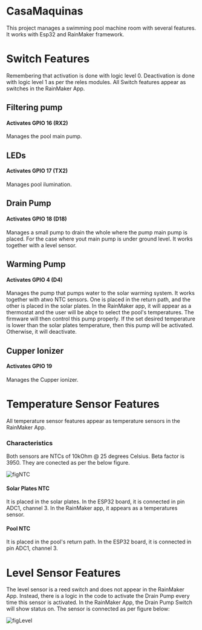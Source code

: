 # CasaMaquinas
This project manages a swimming pool machine room with several features. It works with Esp32 and RainMaker framework.

# Switch Features
Remembering that activation is done with logic level 0. Deactivation is done with logic level 1 as per the reles modules.
All Switch features appear as switches in the RainMaker App.

## Filtering pump 
#### Activates GPIO 16 (RX2)
Manages the pool main pump.  

## LEDs
#### Activates GPIO 17 (TX2)
Manages pool ilumination. 

## Drain Pump
#### Activates GPIO 18 (D18)
Manages a small pump to drain the whole where the pump main pump is placed. For the case where yout main pump is under ground level. It works together with a level sensor.  

## Warming Pump
#### Activates GPIO 4 (D4)
Manages the pump that pumps water to the solar warming system. It works together with atwo NTC sensors. One is placed in the return path, and the other is placed in the solar plates. In the RainMaker app, it will appear as a thermostat and the user will be abçe to select the pool's temperatures. The firmware will then control this pump properly. If the set desired temperature is lower than the solar plates temperature, then this pump will be activated. Otherwise, it will deactivate.

## Cupper Ionizer
#### Activates GPIO 19
Manages the Cupper ionizer.

# Temperature Sensor Features
All temperature sensor features appear as temperature sensors in the RainMaker App.
### Characteristics
Both sensors are NTCs of 10kOhm @ 25 degrees Celsius. Beta factor is 3950. They are conected as per the below figure.

![figNTC](https://github.com/odutra00/CasaMaquinas/figures/figNTC.png)

#### Solar Plates NTC
It is placed in the solar plates. In the ESP32 board, it is connected in pin ADC1, channel 3. In the RainMaker app, it appears as a temperatures sensor. 
#### Pool NTC
It is placed in the pool's return path. In the ESP32 board, it is connected in pin ADC1, channel 3.

# Level Sensor Features
The level sensor is a reed switch and does not appear in the RainMaker App. Instead, there is a logic in the code to activate the Drain Pump every time this sensor is activated. In the RainMaker App, the Drain Pump Switch will show status on. The sensor is connected as per figure below:

![figLevel](https://github.com/odutra00/CasaMaquinas/figures/figLevel.png)

